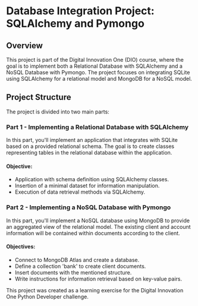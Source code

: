 # Database Integration Project: SQLAlchemy and Pymongo

## Overview

This project is part of the Digital Innovation One (DIO) course, where the goal is to implement both a Relational Database with SQLAlchemy and a NoSQL Database with Pymongo. The project focuses on integrating SQLite using SQLAlchemy for a relational model and MongoDB for a NoSQL model.

## Project Structure

The project is divided into two main parts:

### Part 1 - Implementing a Relational Database with SQLAlchemy

In this part, you'll implement an application that integrates with SQLite based on a provided relational schema. The goal is to create classes representing tables in the relational database within the application.

#### Objective:

- Application with schema definition using SQLAlchemy classes.
- Insertion of a minimal dataset for information manipulation.
- Execution of data retrieval methods via SQLAlchemy.

### Part 2 - Implementing a NoSQL Database with Pymongo

In this part, you'll implement a NoSQL database using MongoDB to provide an aggregated view of the relational model. The existing client and account information will be contained within documents according to the client.

#### Objectives:

- Connect to MongoDB Atlas and create a database.
- Define a collection 'bank' to create client documents.
- Insert documents with the mentioned structure.
- Write instructions for information retrieval based on key-value pairs.

This project was created as a learning exercise for the Digital Innovation One Python Developer challenge.